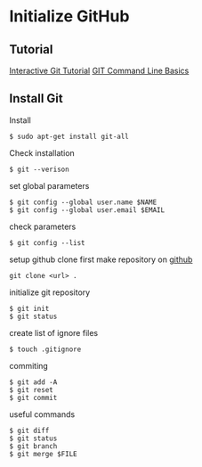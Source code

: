 # Initialize GitHub

## Tutorial
[Interactive Git Tutorial][1]
[GIT Command Line Basics][2]

## Install Git

Install
```
$ sudo apt-get install git-all
```

Check installation
```
$ git --verison
```

set global parameters
```
$ git config --global user.name $NAME
$ git config --global user.email $EMAIL
```

check parameters
```
$ git config --list
```

setup github clone
first make repository on [github][3]

```
git clone <url> .
```

initialize git repository
```
$ git init
$ git status
```

create list of ignore files
```
$ touch .gitignore
```

commiting
```
$ git add -A
$ git reset
$ git commit 
```

useful commands
```
$ git diff
$ git status
$ git branch
$ git merge $FILE
```

[1]: https://learngitbranching.js.org/
[2]: https://www.youtube.com/watch?v=HVsySz-h9r4
[3]: https://github.com/
